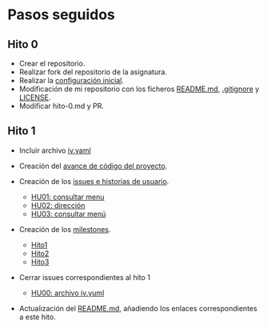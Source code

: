 # Pasos seguidos


## Hito 0

- Crear el repositorio.
- Realizar fork del repositorio de la asignatura.
- Realizar la [configuración inicial](./configuracion_inicial.md).
- Modificación de mi repositorio con los ficheros [README.md](../README.md), [.gitignore](../.gitignore) y [LICENSE](../LICENSE).
- Modificar hito-0.md y PR.

## Hito 1

- Incluir archivo [iv.yaml](../iv.yaml)
- Creación del [avance de código del proyecto](../CloudFoodProject/src).

- Creación de los [issues e historias de usuario](https://github.com/FranToBa/CloudFood/issues).
	- [HU01: consultar menu](https://github.com/FranToBa/CloudFood/issues/2)
	- [HU02: dirección](https://github.com/FranToBa/CloudFood/issues/3)
	- [HU03: consultar menú](https://github.com/FranToBa/CloudFood/issues/4)
- Creación de los [milestones](https://github.com/FranToBa/CloudFood/milestones).
	- [Hito1](https://github.com/FranToBa/CloudFood/milestone/1)
	- [Hito2](https://github.com/FranToBa/CloudFood/milestone/2)
	- [Hito3](https://github.com/FranToBa/CloudFood/milestone/3)
- Cerrar issues correspondientes al hito 1
	- [HU00: archivo iv.yuml](https://github.com/FranToBa/CloudFood/issues/1)

- Actualización del [README.md](../README.md), añadiendo los enlaces correspondientes a este hito.



